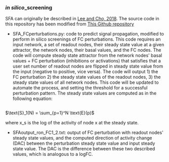 ### <i>in silico</i>\_screening
SFA can originally be described in [Lee and Cho, 2018](https://www.nature.com/articles/s41598-018-23643-5). The source code in this repository has been modified from [This Github repository](https://github.com/dwgoon/sfa)
- SFA_FCperturbations.py: code to predict signal propagation, modified to perform in silico screenings of FC perturbations. This code requires an input network, a set of readout nodes, their steady state value at a given attractor, the network nodes, their basal values, and the FC nodes. The code will compute steady state attractor from the network nodes' basal values + FC perturbation (inhibitions or activations) that satisfies that a user set number of readout nodes are flipped in steady state value from the input (negative to positive, vice versa). The code will output 1) the FC perturbation 2) the steady state values of the readout nodes, 3) the steady state values of all network nodes. This code will be updated to automate the process, and setting the threshold for a successful perturbation pattern. The steady state values are computed as in the following equation:
```x_s=αWx_s+(1−α)b(1−α)(I−αW)−1b
```
$\text{S}_1(N) = \sum_{p=1}^N \text{E}(p)$

where x_s is the log of the activity of node x at the steady state.

- SFAoutput_ron_FC1_2.txt: output of FC perturbation with readout nodes' steady state values, and the computed direction of activity change (DAC) between the perturbation steady state value and input steady state value. The DAC is the difference between these two described values, which is analogous to a logFC.
